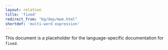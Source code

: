 ```yaml
---
layout: relation
title: 'fixed'
redirect_from: "bg/dep/mwe.html"
shortdef: 'multi-word expression'
---
```


This document is a placeholder for the language-specific documentation
for `fixed`.
